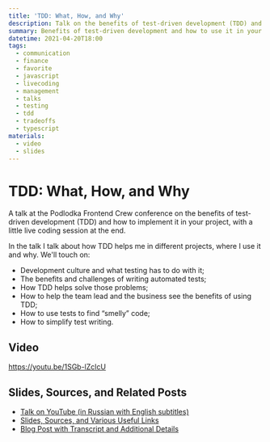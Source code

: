 ```yaml
---
title: 'TDD: What, How, and Why'
description: Talk on the benefits of test-driven development (TDD) and how to introduce and use it in your project, with a little live coding session at the end.
summary: Benefits of test-driven development and how to use it in your project.
datetime: 2021-04-20T18:00
tags:
  - communication
  - finance
  - favorite
  - javascript
  - livecoding
  - management
  - talks
  - testing
  - tdd
  - tradeoffs
  - typescript
materials:
  - video
  - slides
---
```


# TDD: What, How, and Why

A talk at the Podlodka Frontend Crew conference on the benefits of test-driven development (TDD) and how to implement it in your project, with a little live coding session at the end.

In the talk I talk about how TDD helps me in different projects, where I use it and why. We'll touch on:

- Development culture and what testing has to do with it;
- The benefits and challenges of writing automated tests;
- How TDD helps solve those problems;
- How to help the team lead and the business see the benefits of using TDD;
- How to use tests to find “smelly” code;
- How to simplify test writing.

## Video

<YouTube caption="Talk on YouTube (English subtitles)" src="https://www.youtube.com/embed/1SGb-lZclcU">https://youtu.be/1SGb-lZclcU</YouTube>

## Slides, Sources, and Related Posts

- [Talk on YouTube (in Russian with English subtitles)](https://youtu.be/1SGb-lZclcU)
- [Slides, Sources, and Various Useful Links](https://bespoyasov.me/slides/tdd-what-how-and-why/)
- [Blog Post with Transcript and Additional Details](/blog/tdd-what-how-and-why)
